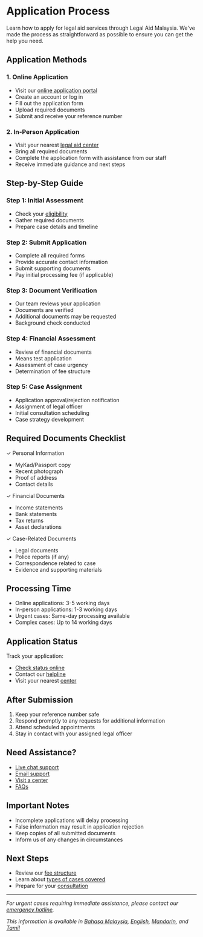 # Application Process

Learn how to apply for legal aid services through Legal Aid Malaysia. We've made the process as straightforward as possible to ensure you can get the help you need.

## Application Methods

### 1. Online Application
- Visit our [online application portal](/services/apply)
- Create an account or log in
- Fill out the application form
- Upload required documents
- Submit and receive your reference number

### 2. In-Person Application
- Visit your nearest [legal aid center](/legal-aid-services/centers)
- Bring all required documents
- Complete the application form with assistance from our staff
- Receive immediate guidance and next steps

## Step-by-Step Guide

### Step 1: Initial Assessment
- Check your [eligibility](/legal-aid-services/eligibility)
- Gather required documents
- Prepare case details and timeline

### Step 2: Submit Application
- Complete all required forms
- Provide accurate contact information
- Submit supporting documents
- Pay initial processing fee (if applicable)

### Step 3: Document Verification
- Our team reviews your application
- Documents are verified
- Additional documents may be requested
- Background check conducted

### Step 4: Financial Assessment
- Review of financial documents
- Means test application
- Assessment of case urgency
- Determination of fee structure

### Step 5: Case Assignment
- Application approval/rejection notification
- Assignment of legal officer
- Initial consultation scheduling
- Case strategy development

## Required Documents Checklist

✓ Personal Information
- MyKad/Passport copy
- Recent photograph
- Proof of address
- Contact details

✓ Financial Documents
- Income statements
- Bank statements
- Tax returns
- Asset declarations

✓ Case-Related Documents
- Legal documents
- Police reports (if any)
- Correspondence related to case
- Evidence and supporting materials

## Processing Time

- Online applications: 3-5 working days
- In-person applications: 1-3 working days
- Urgent cases: Same-day processing available
- Complex cases: Up to 14 working days

## Application Status

Track your application:
- [Check status online](/services/status)
- Contact our [helpline](/contact/emergency)
- Visit your nearest [center](/legal-aid-services/centers)

## After Submission

1. Keep your reference number safe
2. Respond promptly to any requests for additional information
3. Attend scheduled appointments
4. Stay in contact with your assigned legal officer

## Need Assistance?

- [Live chat support](/services/chat)
- [Email support](/contact/form)
- [Visit a center](/legal-aid-services/centers)
- [FAQs](/knowledge-center/faqs)

## Important Notes

- Incomplete applications will delay processing
- False information may result in application rejection
- Keep copies of all submitted documents
- Inform us of any changes in circumstances

## Next Steps

- Review our [fee structure](/legal-aid-services/fee-structure)
- Learn about [types of cases covered](/legal-aid-services/cases-covered)
- Prepare for your [consultation](/services/consultation)

---

*For urgent cases requiring immediate assistance, please contact our [emergency hotline](/contact/emergency).*

*This information is available in [Bahasa Malaysia](/lang/ms), [English](/lang/en), [Mandarin](/lang/zh), and [Tamil](/lang/ta)* 